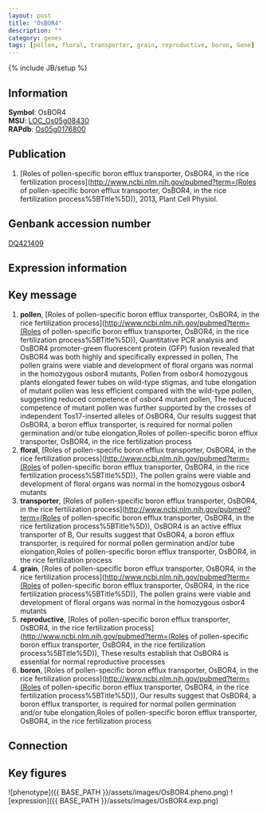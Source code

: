 ```yaml
---
layout: post
title: "OsBOR4"
description: ""
category: genes
tags: [pollen, floral, transporter, grain, reproductive, boron, Gene]
---
```

{% include JB/setup %}

## Information
__Symbol__: OsBOR4  
__MSU__: [LOC_Os05g08430](http://rice.plantbiology.msu.edu/cgi-bin/ORF_infopage.cgi?orf=LOC_Os05g08430)  
__RAPdb__: [Os05g0176800](http://rapdb.dna.affrc.go.jp/viewer/gbrowse_details/irgsp1?name=Os05g0176800)  

## Publication
1. [Roles of pollen-specific boron efflux transporter, OsBOR4, in the rice fertilization process](http://www.ncbi.nlm.nih.gov/pubmed?term=(Roles of pollen-specific boron efflux transporter, OsBOR4, in the rice fertilization process%5BTitle%5D)), 2013, Plant Cell Physiol.

## Genbank accession number
[DQ421409](http://www.ncbi.nlm.nih.gov/nuccore/DQ421409)

## Expression information

## Key message
1. __pollen__, [Roles of pollen-specific boron efflux transporter, OsBOR4, in the rice fertilization process](http://www.ncbi.nlm.nih.gov/pubmed?term=(Roles of pollen-specific boron efflux transporter, OsBOR4, in the rice fertilization process%5BTitle%5D)),  Quantitative PCR analysis and OsBOR4 promoter-green fluorescent protein (GFP) fusion revealed that OsBOR4 was both highly and specifically expressed in pollen, The pollen grains were viable and development of floral organs was normal in the homozygous osbor4 mutants, Pollen from osbor4 homozygous plants elongated fewer tubes on wild-type stigmas, and tube elongation of mutant pollen was less efficient compared with the wild-type pollen, suggesting reduced competence of osbor4 mutant pollen, The reduced competence of mutant pollen was further supported by the crosses of independent Tos17-inserted alleles of OsBOR4, Our results suggest that OsBOR4, a boron efflux transporter, is required for normal pollen germination and/or tube elongation,Roles of pollen-specific boron efflux transporter, OsBOR4, in the rice fertilization process
2. __floral__, [Roles of pollen-specific boron efflux transporter, OsBOR4, in the rice fertilization process](http://www.ncbi.nlm.nih.gov/pubmed?term=(Roles of pollen-specific boron efflux transporter, OsBOR4, in the rice fertilization process%5BTitle%5D)),  The pollen grains were viable and development of floral organs was normal in the homozygous osbor4 mutants
3. __transporter__, [Roles of pollen-specific boron efflux transporter, OsBOR4, in the rice fertilization process](http://www.ncbi.nlm.nih.gov/pubmed?term=(Roles of pollen-specific boron efflux transporter, OsBOR4, in the rice fertilization process%5BTitle%5D)),  OsBOR4 is an active efflux transporter of B, Our results suggest that OsBOR4, a boron efflux transporter, is required for normal pollen germination and/or tube elongation,Roles of pollen-specific boron efflux transporter, OsBOR4, in the rice fertilization process
4. __grain__, [Roles of pollen-specific boron efflux transporter, OsBOR4, in the rice fertilization process](http://www.ncbi.nlm.nih.gov/pubmed?term=(Roles of pollen-specific boron efflux transporter, OsBOR4, in the rice fertilization process%5BTitle%5D)),  The pollen grains were viable and development of floral organs was normal in the homozygous osbor4 mutants
5. __reproductive__, [Roles of pollen-specific boron efflux transporter, OsBOR4, in the rice fertilization process](http://www.ncbi.nlm.nih.gov/pubmed?term=(Roles of pollen-specific boron efflux transporter, OsBOR4, in the rice fertilization process%5BTitle%5D)),  These results establish that OsBOR4 is essential for normal reproductive processes
6. __boron__, [Roles of pollen-specific boron efflux transporter, OsBOR4, in the rice fertilization process](http://www.ncbi.nlm.nih.gov/pubmed?term=(Roles of pollen-specific boron efflux transporter, OsBOR4, in the rice fertilization process%5BTitle%5D)),  Our results suggest that OsBOR4, a boron efflux transporter, is required for normal pollen germination and/or tube elongation,Roles of pollen-specific boron efflux transporter, OsBOR4, in the rice fertilization process

## Connection

## Key figures
![phenotype]({{ BASE_PATH }}/assets/images/OsBOR4.pheno.png)
![expression]({{ BASE_PATH }}/assets/images/OsBOR4.exp.png)


